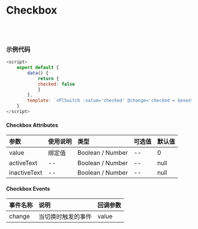 # Checkbox

<br>

<!-- STORY -->

<br>

### 示例代码

```js
<script>
    export default {
        data() {
            return {
            checked: false
            }
        },
        template: `<PlSwitch :value='checked' @change='checked = $event'  />`
    }
</script>
```


#### Checkbox Attributes

|参数|使用说明|类型|可选值|默认值|
|:---|:---|:---|:---|:---|
|value|绑定值|Boolean / Number|--|0|
|activeText|--|Boolean / Number|--|null|
|inactiveText|--|Boolean / Number|--|null|


#### Checkbox Events

|事件名称|说明|回调参数|
|:---|:---|:---|
|change|当切换时触发的事件|value|
